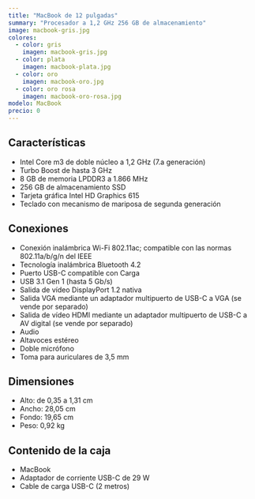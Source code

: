 ```yaml
---
title: "MacBook de 12 pulgadas"
summary: "Procesador a 1,2 GHz 256 GB de almacenamiento"
image: macbook-gris.jpg
colores:
  - color: gris
    imagen: macbook-gris.jpg
  - color: plata
    imagen: macbook-plata.jpg
  - color: oro
    imagen: macbook-oro.jpg
  - color: oro rosa
    imagen: macbook-oro-rosa.jpg
modelo: MacBook
precio: 0
---
```


## Características

  - Intel Core m3 de doble núcleo a 1,2 GHz (7.a generación)
  - Turbo Boost de hasta 3 GHz
  - 8 GB de memoria LPDDR3 a 1.866 MHz
  - 256 GB de almacenamiento SSD
  - Tarjeta gráfica Intel HD Graphics 615
  - Teclado con mecanismo de mariposa de segunda generación

## Conexiones

  - Conexión inalámbrica Wi-Fi 802.11ac; compatible con las normas 802.11a/b/g/n del IEEE
  - Tecnología inalámbrica Bluetooth 4.2
  - Puerto USB-C compatible con Carga
  - USB 3.1 Gen 1 (hasta 5 Gb/s)
  - Salida de vídeo DisplayPort 1.2 nativa
  - Salida VGA mediante un adaptador multipuerto de USB-C a VGA (se vende por separado)
  - Salida de vídeo HDMI mediante un adaptador multipuerto de USB-C a AV digital (se vende por separado)
  - Audio
  - Altavoces estéreo
  - Doble micrófono
  - Toma para auriculares de 3,5 mm

## Dimensiones
  - Alto: de 0,35 a 1,31 cm
  - Ancho: 28,05 cm
  - Fondo: 19,65 cm
  - Peso: 0,92 kg

## Contenido de la caja

  - MacBook
  - Adaptador de corriente USB-C de 29 W
  - Cable de carga USB-C (2 metros)
